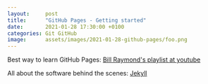```yaml
---
layout:     post
title:      "GitHub Pages - Getting started"
date:       2021-01-28 17:30:00 +0100
categories: Git GitHub
image:      assets/images/2021-01-28-github-pages/foo.png
---
```


Best way to learn GitHub Pages: [Bill Raymond's playlist at youtube](https://www.youtube.com/watch?v=EvYs1idcGnM&list=PLWzwUIYZpnJuT0sH4BN56P5oWTdHJiTNq)

All about the software behind the scenes: [Jekyll](https://jekyllrb.com/)